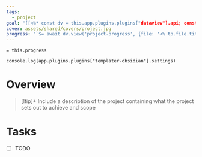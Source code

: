 ```yaml
---
tags:
  - project
goal: "[[<%* const dv = this.app.plugins.plugins["dataview"].api; const goals = dv.pages('"Review/Goals"').file.sort(n => n.name); let suggestions = goals.name; let values = goals.name; tR += await tp.system.suggester(suggestions, values); %>]]"
cover: assets/shared/covers/project.jpg
progress: "`$= await dv.view('project-progress', {file: '<% tp.file.title %>'})`"
---
```

`= this.progress`
```dataviewjs
console.log(app.plugins.plugins["templater-obsidian"].settings)
```

# Overview

>[!tip]+
>Include a description of the project containing what the project sets out to achieve and scope


# Tasks

- [ ] TODO 